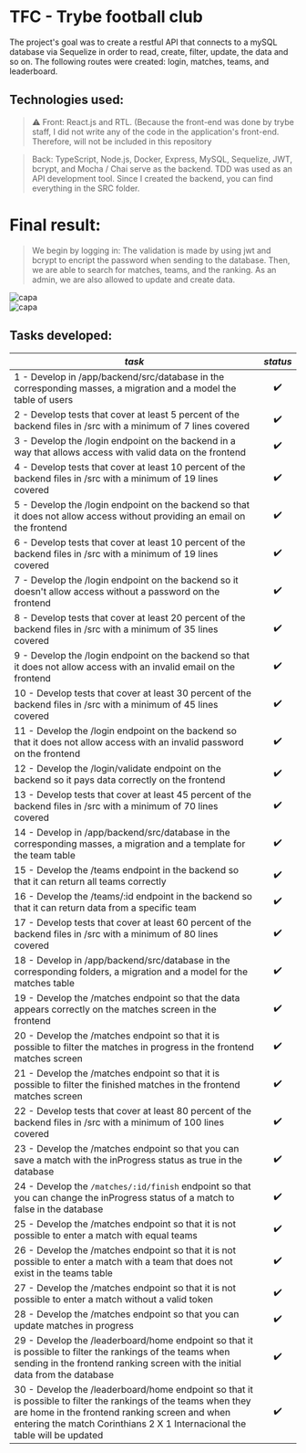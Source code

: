 # TFC - Trybe football club

The project's goal was to create a restful API that connects to a mySQL database via Sequelize in order to read, create, filter, update, the data and so on. The following routes were created: login, matches, teams, and leaderboard.

## Technologies used:

> ⚠️ Front: React.js and RTL. (Because the front-end was done by trybe staff, I did not write any of the code in the application's front-end. Therefore, will not be included in this repository

> Back: TypeScript, Node.js, Docker, Express, MySQL, Sequelize, JWT, bcrypt, and Mocha / Chai serve as the backend. TDD was used as an API development tool. Since I created the backend, you can find everything in the SRC folder.

# Final result:

> We begin by logging in: The validation is made by using jwt and bcrypt to encript the password when sending to the database.
> Then, we are able to search for matches, teams, and the ranking. As an admin, we are also allowed to update and create data.

<div>
   <img align="center" alt="capa" src="https://user-images.githubusercontent.com/95686401/199350760-ee1ae808-06e7-42d0-9efd-64ca8a2a663a.gif" />
</div>

<div>
   <img align="center" alt="capa" src="https://user-images.githubusercontent.com/95686401/199350834-f0328802-db26-4a87-97f2-f48dbe02bc4c.gif" />
</div>

## Tasks developed:

*task* | *status*
--- | :---:
1 - Develop in /app/backend/src/database in the corresponding masses, a migration and a model the table of users | :heavy_check_mark:
2 - Develop tests that cover at least 5 percent of the backend files in /src with a minimum of 7 lines covered | :heavy_check_mark:
3 - Develop the /login endpoint on the backend in a way that allows access with valid data on the frontend | :heavy_check_mark:
4 - Develop tests that cover at least 10 percent of the backend files in /src with a minimum of 19 lines covered | :heavy_check_mark:
5 - Develop the /login endpoint on the backend so that it does not allow access without providing an email on the frontend | :heavy_check_mark:
6 - Develop tests that cover at least 10 percent of the backend files in /src with a minimum of 19 lines covered | :heavy_check_mark:
7 - Develop the /login endpoint on the backend so it doesn't allow access without a password on the frontend | :heavy_check_mark:
8 - Develop tests that cover at least 20 percent of the backend files in /src with a minimum of 35 lines covered | :heavy_check_mark:
9 - Develop the /login endpoint on the backend so that it does not allow access with an invalid email on the frontend | :heavy_check_mark:
10 - Develop tests that cover at least 30 percent of the backend files in /src with a minimum of 45 lines covered | :heavy_check_mark:
11 - Develop the /login endpoint on the backend so that it does not allow access with an invalid password on the frontend | :heavy_check_mark:
12 - Develop the /login/validate endpoint on the backend so it pays data correctly on the frontend | :heavy_check_mark:
13 - Develop tests that cover at least 45 percent of the backend files in /src with a minimum of 70 lines covered | :heavy_check_mark:
14 - Develop in /app/backend/src/database in the corresponding masses, a migration and a template for the team table | :heavy_check_mark:
15 - Develop the /teams endpoint in the backend so that it can return all teams correctly | :heavy_check_mark:
16 - Develop the /teams/:id endpoint in the backend so that it can return data from a specific team | :heavy_check_mark:
17 - Develop tests that cover at least 60 percent of the backend files in /src with a minimum of 80 lines covered | :heavy_check_mark:
18 - Develop in /app/backend/src/database in the corresponding folders, a migration and a model for the matches table | :heavy_check_mark:
19 - Develop the /matches endpoint so that the data appears correctly on the matches screen in the frontend | :heavy_check_mark:
20 - Develop the /matches endpoint so that it is possible to filter the matches in progress in the frontend matches screen | :heavy_check_mark:
21 - Develop the /matches endpoint so that it is possible to filter the finished matches in the frontend matches screen | :heavy_check_mark:
22 - Develop tests that cover at least 80 percent of the backend files in /src with a minimum of 100 lines covered | :heavy_check_mark:
23 - Develop the /matches endpoint so that you can save a match with the inProgress status as true in the database | :heavy_check_mark:
24 - Develop the `/matches/:id/finish` endpoint so that you can change the inProgress status of a match to false in the database | :heavy_check_mark:
25 - Develop the /matches endpoint so that it is not possible to enter a match with equal teams | :heavy_check_mark:
26 - Develop the /matches endpoint so that it is not possible to enter a match with a team that does not exist in the teams table | :heavy_check_mark:
27 - Develop the /matches endpoint so that it is not possible to enter a match without a valid token | :heavy_check_mark:
28 - Develop the /matches endpoint so that you can update matches in progress | :heavy_check_mark:
29 - Develop the /leaderboard/home endpoint so that it is possible to filter the rankings of the teams when sending in the frontend ranking screen with the initial data from the database | :heavy_check_mark:
30 - Develop the /leaderboard/home endpoint so that it is possible to filter the rankings of the teams when they are home in the frontend ranking screen and when entering the match Corinthians 2 X 1 Internacional the table will be updated | :heavy_check_mark:



